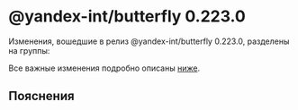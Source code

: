# @yandex-int/butterfly 0.223.0

<!-- ЧЕЛОВЕЧЕСКОЕ ВСТУПЛЕНИЕ -->

Изменения, вошедшие в релиз @yandex-int/butterfly 0.223.0, разделены на группы:

Все важные изменения подробно описаны [ниже](#Пояснения).

## Пояснения

